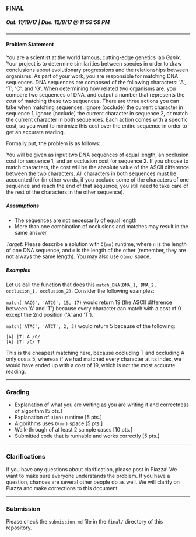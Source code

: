 ### FINAL
##### Out: 11/19/17 | Due: 12/8/17 @ 11:59:59 PM
___
#### Problem Statement
You are a scientist at the world famous, cutting-edge genetics lab *Genix*. Your project is to determine similarities between species in order to draw conclusions about evolutionary progressions and the relationships between organisms. As part of your work, you are responsible for matching DNA sequences. DNA sequences are composed of the following characters: 'A', 'T', 'C', and 'G'. When determining how related two organisms are, you compare two sequences of DNA, and output a number that represents the *cost* of matching these two sequences. There are three actions you can take when matching sequences: ignore (occlude) the current character in sequence 1, ignore (occlude) the current character in sequence 2, or match the current character in both sequences. Each action comes with a specific cost, so you want to minimize this cost over the entire sequence in order to get an accurate reading. 

Formally put, the problem is as follows:

You will be given as input two DNA sequences of equal length, an occlusion cost for sequence 1, and an occlusion cost for sequence 2. If you choose to match characters, the cost will be the absolute value of the ASCII difference between the two characters. All characters in both sequences must be accounted for (in other words, if you occlude some of the characters of one sequence and reach the end of that sequence, you still need to take care of the rest of the characters in the other sequence).

##### Assumptions
- The sequences are not necessarily of equal length
- More than one combination of occlusions and matches may result in the same answer

*Target:* Please describe a solution with `O(mn)` runtime, where `n` is the length of one DNA sequence, and `m` is the length of the other (remember, they are not always the same length). You may also use `O(mn)` space.

##### Examples

Let us call the function that does this `match_DNA(DNA_1, DNA_2, occlusion_1, occlusion_2)`. Consider the following examples:

`match('AACG', 'ATCG', 15, 17)` would return 19 (the ASCII difference between 'A' and 'T') because every character can match with a cost of 0 except the 2nd position ('A' and 'T').
  
`match('ATAC', 'ATCT', 2, 3)` would return 5 because of the following:
```
|A| |T| A /C/
|A| |T| /C/ T
```

This is the cheapest matching here, because occluding T and occluding A only costs 5, whereas if we had matched every character at its index, we would have ended up with a cost of 19, which is not the most accurate reading.
____

### Grading
- Explanation of what you are writing as you are writing it and correctness of algorithm [5 pts.]
- Explanation of `O(mn)` runtime [5 pts.]
- Algorithms uses `O(mn)` space [5 pts.]
- Walk-through of at least 2 sample cases [10 pts.]
- Submitted code that is runnable and works correctly [5 pts.]

___

### Clarifications
If you have any questions about clarification, please post in Piazza! We want to make sure everyone understands the problem. If you have a question, chances are several other people do as well. We will clarify on Piazza and make corrections to this document.

___
### Submission
Please check the `submission.md` file in the `final/` directory of this repository.
